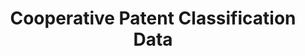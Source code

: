 ---
bigquery: https://console.cloud.google.com/bigquery?p=patents-public-data&d=cpc&page=dataset
citation: '“Cooperative Patent Classification” by the EPO and USPTO, for public use. '
contributors: EPO, USPTO
cost: None
description: Cooperative Patent Classification Data contains the scheme and definitions
  of the Cooperative Patent Classification system for classifying patent documents.
  The CPC is the result of a partnership between the EPO and the USPTO in their joint
  effort to develop a common, internationally compatible classification system for
  technical documents, in particular patent publications, which will be used by both
  offices in the patent granting process
documentation: https://www.cooperativepatentclassification.org/cpcSchemeAndDefinitions
last_edit: 04/07/2022, 21:59:59
location: https://www.cooperativepatentclassification.org/index
maintained_by: USPTO, EPO
schema_fields:
- date_revised
- residualReferences
- ipcConcordant
- ipc_concordant
- informative_references
- application_references
- symbol
- parents
- title_full
- notAllocatable
- breakdownCode
- sizeCache
- level
- title_part
- glossary
- titlePart
- definition
- dateRevised
- children
- residual_references
- informativeReferences
- limitingReferences
- status
- synonyms
- breakdown_code
- titleFull
- limiting_references
- child_groups
- additional_only
- applicationReferences
- not_allocatable
- childGroups
shortname: cooperative_patent_classification
tags:
- patents
- science
title: Cooperative Patent Classification Data
uuid: 984374a7-16e9-4b35-9445-458daceb01bf
---